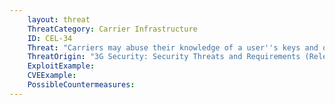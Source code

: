 ```yaml
---
    layout: threat
    ThreatCategory: Carrier Infrastructure
    ID: CEL-34
    Threat: "Carriers may abuse their knowledge of a user''s keys and other information to gain unauthorized access to impersonate a user"
    ThreatOrigin: "3G Security: Security Threats and Requirements (Release 4) [^165]"
    ExploitExample:
    CVEExample:
    PossibleCountermeasures:
---
```

